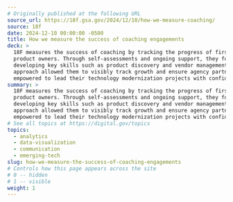 ```yaml
---
# Originally published at the following URL
source_url: https://18f.gsa.gov/2024/12/10/how-we-measure-coaching/
source: 18f
date: 2024-12-10 00:00:00 -0500
title: How we measure the success of coaching engagements
deck: >
  18F measures the success of coaching by tracking the progress of first-time
  product owners. Through self-assessments and ongoing support, they focused on
  developing key skills such as product discovery and vendor management. This
  approach allowed them to visibly track growth and ensure agency partners were
  empowered to lead their technology modernization projects with confidence.
summary: >
  18F measures the success of coaching by tracking the progress of first-time
  product owners. Through self-assessments and ongoing support, they focused on
  developing key skills such as product discovery and vendor management. This
  approach allowed them to visibly track growth and ensure agency partners were
  empowered to lead their technology modernization projects with confidence.
# See all topics at https://digital.gov/topics
topics:
  - analytics
  - data-visualization
  - communication
  - emerging-tech
slug: how-we-measure-the-success-of-coaching-engagements
# Controls how this page appears across the site
# 0 -- hidden
# 1 -- visible
weight: 1
---
```

